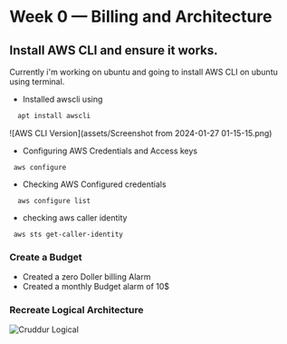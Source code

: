 # Week 0 — Billing and Architecture

## Install AWS CLI and ensure it works.

Currently i'm working on ubuntu and going to install AWS CLI on ubuntu using terminal.
- Installed awscli using
```sh
  apt install awscli
```

![AWS CLI Version](assets/Screenshot from 2024-01-27 01-15-15.png)


- Configuring AWS Credentials and Access keys
 ```
  aws configure
 ```
 
- Checking AWS Configured credentials
```
  aws configure list
```
  
- checking aws caller identity
 ``` 
  aws sts get-caller-identity
 ```

### Create a Budget
- Created a zero Doller billing Alarm
- Created a monthly Budget alarm of 10$
  
### Recreate Logical Architecture

![Cruddur Logical](https://github.com/tkirar/aws-bootcamp-cruddur-2023-tk/assets/69767391/26cbccfb-0e55-4ce4-97d6-f62cd8837898)




  

  

  

